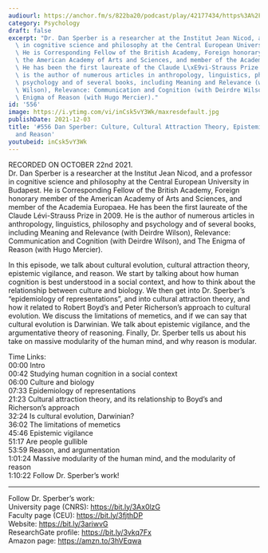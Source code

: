 ```yaml
---
audiourl: https://anchor.fm/s/822ba20/podcast/play/42177434/https%3A%2F%2Fd3ctxlq1ktw2nl.cloudfront.net%2Fstaging%2F2021-9-22%2Fbd039b98-251f-30cd-4ab2-a94fa256589b.m4a
category: Psychology
draft: false
excerpt: "Dr. Dan Sperber is a researcher at the Institut Jean Nicod, and a professor\
  \ in cognitive science and philosophy at the Central European University in Budapest.\
  \ He is Corresponding Fellow of the British Academy, Foreign honorary member of\
  \ the American Academy of Arts and Sciences, and member of the Academia Europaea.\
  \ He has been the first laureate of the Claude L\xE9vi-Strauss Prize in 2009. He\
  \ is the author of numerous articles in anthropology, linguistics, philosophy and\
  \ psychology and of several books, including Meaning and Relevance (with Deirdre\
  \ Wilson), Relevance: Communication and Cognition (with Deirdre Wilson), and The\
  \ Enigma of Reason (with Hugo Mercier)."
id: '556'
image: https://i.ytimg.com/vi/inCsk5vY3Wk/maxresdefault.jpg
publishDate: 2021-12-03
title: '#556 Dan Sperber: Culture, Cultural Attraction Theory, Epistemic Vigilance,
  and Reason'
youtubeid: inCsk5vY3Wk
---
```

<div class="timelinks">

RECORDED ON OCTOBER 22nd 2021.  
Dr. Dan Sperber is a researcher at the Institut Jean Nicod, and a professor in cognitive science and philosophy at the Central European University in Budapest. He is Corresponding Fellow of the British Academy, Foreign honorary member of the American Academy of Arts and Sciences, and member of the Academia Europaea. He has been the first laureate of the Claude Lévi-Strauss Prize in 2009. He is the author of numerous articles in anthropology, linguistics, philosophy and psychology and of several books, including Meaning and Relevance (with Deirdre Wilson), Relevance: Communication and Cognition (with Deirdre Wilson), and The Enigma of Reason (with Hugo Mercier).

In this episode, we talk about cultural evolution, cultural attraction theory, epistemic vigilance, and reason. We start by talking about how human cognition is best understood in a social context, and how to think about the relationship between culture and biology. We then get into Dr. Sperber’s “epidemiology of representations”, and into cultural attraction theory, and how it related to Robert Boyd’s and Peter Richerson’s approach to cultural evolution. We discuss the limitations of memetics, and if we can say that cultural evolution is Darwinian. We talk about epistemic vigilance, and the argumentative theory of reasoning. Finally, Dr. Sperber tells us about his take on massive modularity of the human mind, and why reason is modular.

Time Links:  
<time>00:00</time> Intro  
<time>00:42</time> Studying human cognition in a social context  
<time>06:00</time> Culture and biology  
<time>07:33</time> Epidemiology of representations  
<time>21:23</time> Cultural attraction theory, and its relationship to Boyd’s and Richerson’s approach  
<time>32:24</time> Is cultural evolution, Darwinian?  
<time>36:02</time> The limitations of memetics  
<time>45:46</time> Epistemic vigilance  
<time>51:17</time> Are people gullible  
<time>53:59</time> Reason, and argumentation  
<time>1:01:24</time> Massive modularity of the human mind, and the modularity of reason  
<time>1:10:22</time> Follow Dr. Sperber’s work!

---

Follow Dr. Sperber’s work:  
University page (CNRS): https://bit.ly/3Ax0lzG  
Faculty page (CEU): https://bit.ly/3fjthDP  
Website: https://bit.ly/3ariwvG  
ResearchGate profile: https://bit.ly/3vkq7Fx  
Amazon page: https://amzn.to/3hVEqwa
</div>


